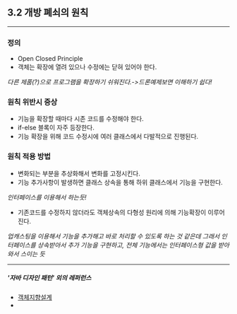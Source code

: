 3.2 개방 폐쇠의 원칙
---------------------

--------------------
### 정의
 - Open Closed Principle
 - 객체는 확장에 열려 있으나 수정에는 닫혀 있어야 한다.

_다른 제품(?)으로 프로그램을 확장하기 쉬워진다.->드론예제보면 이해하기 쉽다!_

### 원칙 위반시 증상
 - 기능을 확장할 때마다 시존 코드를 수정해야 한다.
 - if-else 블록이 자주 등장한다.
 - 기능 확장을 위해 코드 수정시에 여러 클래스에서 다발적으로 진행된다.

### 원칙 적용 방법
 - 변화되는 부분을 추상화해서 변화를 고정시킨다.
 - 기능 추가사항이 발생하면 클래스 상속을 통해 하위 클래스에서 기능을 구현한다.

 _인터페이스를 이용해서 하는듯!_
 - 기존코드를 수정하지 않더라도 객체상속의 다형성 원리에 의해 기능확장이 이루어진다.

 _업캐스팅을 이용해서 기능을 추가해고 바로 처리할 수 있도록 하는 것 같은데 그래서 인터페이스를 상속받아서 추가 기능을 구현하고, 전체 기능에서는 인터페이스형 값을 받아와서 스이는 듯_

----------------
##### '자바 디자인 패턴' 외의 레퍼런스
- [객체지향설계](https://limkydev.tistory.com/77)
-

